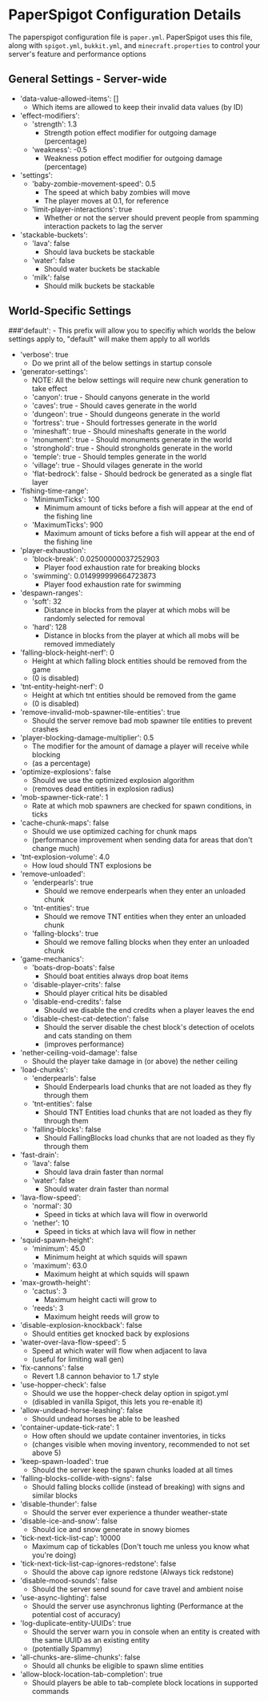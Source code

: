 PaperSpigot Configuration Details
=================================
The paperspigot configuration file is ```paper.yml```. PaperSpigot uses this file, along with ```spigot.yml```, ```bukkit.yml```, and ```minecraft.properties``` to control your server's feature and performance options

## General Settings - Server-wide
- 'data-value-allowed-items': []
    - Which items are allowed to keep their invalid data values (by ID)
- 'effect-modifiers':
    - 'strength': 1.3
        - Strength potion effect modifier for outgoing damage (percentage)
    - 'weakness': -0.5
        - Weakness potion effect modifier for outgoing damage (percentage)
- 'settings':
    - 'baby-zombie-movement-speed': 0.5
        - The speed at which baby zombies will move
        - The player moves at 0.1, for reference
    - 'limit-player-interactions': true
        - Whether or not the server should prevent people from spamming interaction packets to lag the server
- 'stackable-buckets':
    - 'lava': false
        - Should lava buckets be stackable
    - 'water': false
        - Should water buckets be stackable
    - 'milk': false
        - Should milk buckets be stackable
## World-Specific Settings
###'default': - This prefix will allow you to specifiy which worlds the below settings apply to, "default" will make them apply to all worlds
- 'verbose': true
    - Do we print all of the below settings in startup console
- 'generator-settings':
    - NOTE: All the below settings will require new chunk generation to take effect
    - 'canyon': true
          - Should canyons generate in the world
    - 'caves': true
          - Should caves generate in the world
    - 'dungeon': true
          - Should dungeons generate in the world
    - 'fortress': true
          - Should fortresses generate in the world
    - 'mineshaft': true
          - Should mineshafts generate in the world
    - 'monument': true
          - Should monuments generate in the world
    - 'stronghold': true
          - Should strongholds generate in the world
    - 'temple': true
          - Should temples generate in the world
    - 'village': true
          - Should vilages generate in the world
    - 'flat-bedrock': false
          - Should bedrock be generated as a single flat layer
- 'fishing-time-range':
    - 'MinimumTicks': 100
       	- Minimum amount of ticks before a fish will appear at the end of the fishing line
    - 'MaximumTicks': 900
       	- Maximum amount of ticks before a fish will appear at the end of the fishing line
- 'player-exhaustion':
    - 'block-break': 0.02500000037252903
        - Player food exhaustion rate for breaking blocks
    - 'swimming': 0.014999999664723873
        - Player food exhaustion rate for swimming
- 'despawn-ranges':
    - 'soft': 32
        - Distance in blocks from the player at which mobs will be randomly selected for removal
    - 'hard': 128
        - Distance in blocks from the player at which all mobs will be removed immediately
- 'falling-block-height-nerf': 0
    - Height at which falling block entities should be removed from the game
    - (0 is disabled)
- 'tnt-entity-height-nerf': 0
    - Height at which tnt entities should be removed from the game
    - (0 is disabled)
- 'remove-invalid-mob-spawner-tile-entities': true
    - Should the server remove bad mob spawner tile entities to prevent crashes
- 'player-blocking-damage-multiplier': 0.5
    - The modifier for the amount of damage a player will receive while blocking
    - (as a percentage)
- 'optimize-explosions': false
    - Should we use the optimized explosion algorithm
    - (removes dead entities in explosion radius)
- 'mob-spawner-tick-rate': 1
    - Rate at which mob spawners are checked for spawn conditions, in ticks
- 'cache-chunk-maps': false
    - Should we use optimized caching for chunk maps
    - (performance improvement when sending data for areas that don't change much)
- 'tnt-explosion-volume': 4.0 
    - How loud should TNT explosions be
- 'remove-unloaded':
    - 'enderpearls': true
        - Should we remove enderpearls when they enter an unloaded chunk
    - 'tnt-entities': true
        - Should we remove TNT entities when they enter an unloaded chunk
    - 'falling-blocks': true
        - Should we remove falling blocks when they enter an unloaded chunk
- 'game-mechanics':
    - 'boats-drop-boats': false
        - Should boat entities always drop boat items
    - 'disable-player-crits': false
        - Should player critical hits be disabled
    - 'disable-end-credits': false
        - Should we disable the end credits when a player leaves the end
    - 'disable-chest-cat-detection': false
        - Should the server disable the chest block's detection of ocelots and cats standing on them
        - (improves performance)
- 'nether-ceiling-void-damage': false
    - Should the player take damage in (or above) the nether ceiling
- 'load-chunks':
    - 'enderpearls': false
        - Should Enderpearls load chunks that are not loaded as they fly through them
    - 'tnt-entities': false
        - Should TNT Entities load chunks that are not loaded as they fly through them
    - 'falling-blocks': false
        - Should FallingBlocks load chunks that are not loaded as they fly through them
- 'fast-drain':
    - 'lava': false
        - Should lava drain faster than normal
    - 'water': false
        - Should water drain faster than normal
- 'lava-flow-speed':
    - 'normal': 30
        - Speed in ticks at which lava will flow in overworld
    - 'nether': 10
        - Speed in ticks at which lava will flow in nether
- 'squid-spawn-height':
    - 'minimum': 45.0
        - Minimum height at which squids will spawn
    - 'maximum': 63.0
        - Maximum height at which squids will spawn
- 'max-growth-height':
    - 'cactus': 3
        -  Maximum height cacti will grow to
    - 'reeds': 3
        -  Maximum height reeds will grow to
- 'disable-explosion-knockback': false
    - Should entities get knocked back by explosions
- 'water-over-lava-flow-speed': 5
    - Speed at which water will flow when adjacent to lava
    - (useful for limiting wall gen)
- 'fix-cannons': false
    - Revert 1.8 cannon behavior to 1.7 style
- 'use-hopper-check': false
    - Should we use the hopper-check delay option in spigot.yml
    - (disabled in vanilla Spigot, this lets you re-enable it)
- 'allow-undead-horse-leashing': false
    - Should undead horses be able to be leashed
- 'container-update-tick-rate': 1
    - How often should we update container inventories, in ticks
    - (changes visible when moving inventory, recommended to not set above 5)
- 'keep-spawn-loaded': true
    - Should the server keep the spawn chunks loaded at all times
- 'falling-blocks-collide-with-signs': false
    - Should falling blocks collide (instead of breaking) with signs and similar blocks
- 'disable-thunder': false
    - Should the server ever experience a thunder weather-state
- 'disable-ice-and-snow': false
    - Should ice and snow generate in snowy biomes
- 'tick-next-tick-list-cap': 10000
    - Maximum cap of tickables (Don't touch me unless you know what you're doing)
- 'tick-next-tick-list-cap-ignores-redstone': false
    - Should the above cap ignore redstone (Always tick redstone)
- 'disable-mood-sounds': false
    - Should the server send sound for cave travel and ambient noise
- 'use-async-lighting': false
    - Should the server use asynchronus lighting (Performance at the potential cost of accuracy)
- 'log-duplicate-entity-UUIDs': true
    - Should the server warn you in console when an entity is created with the same UUID as an existing entity
    - (potentially Spammy)
- 'all-chunks-are-slime-chunks': false
    - Should all chunks be eligible to spawn slime entities
- 'allow-block-location-tab-completion': true
    - Should players be able to tab-complete block locations in supported commands
